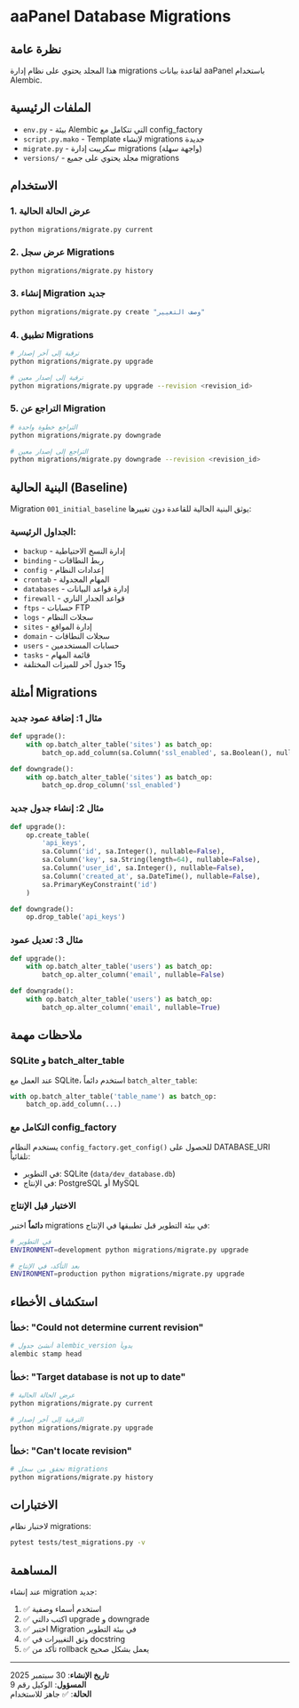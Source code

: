 # aaPanel Database Migrations

## نظرة عامة

هذا المجلد يحتوي على نظام إدارة migrations لقاعدة بيانات aaPanel باستخدام Alembic.

## الملفات الرئيسية

- `env.py` - بيئة Alembic التي تتكامل مع config_factory
- `script.py.mako` - Template لإنشاء migrations جديدة
- `migrate.py` - سكريبت إدارة migrations (واجهة سهلة)
- `versions/` - مجلد يحتوي على جميع migrations

## الاستخدام

### 1. عرض الحالة الحالية
```bash
python migrations/migrate.py current
```

### 2. عرض سجل Migrations
```bash
python migrations/migrate.py history
```

### 3. إنشاء Migration جديد
```bash
python migrations/migrate.py create "وصف التغيير"
```

### 4. تطبيق Migrations
```bash
# ترقية إلى آخر إصدار
python migrations/migrate.py upgrade

# ترقية إلى إصدار معين
python migrations/migrate.py upgrade --revision <revision_id>
```

### 5. التراجع عن Migration
```bash
# التراجع خطوة واحدة
python migrations/migrate.py downgrade

# التراجع إلى إصدار معين
python migrations/migrate.py downgrade --revision <revision_id>
```

## البنية الحالية (Baseline)

Migration `001_initial_baseline` يوثق البنية الحالية للقاعدة دون تغييرها:

### الجداول الرئيسية:
- `backup` - إدارة النسخ الاحتياطية
- `binding` - ربط النطاقات
- `config` - إعدادات النظام
- `crontab` - المهام المجدولة
- `databases` - إدارة قواعد البيانات
- `firewall` - قواعد الجدار الناري
- `ftps` - حسابات FTP
- `logs` - سجلات النظام
- `sites` - إدارة المواقع
- `domain` - سجلات النطاقات
- `users` - حسابات المستخدمين
- `tasks` - قائمة المهام
- و15 جدول آخر للميزات المختلفة

## أمثلة Migrations

### مثال 1: إضافة عمود جديد
```python
def upgrade():
    with op.batch_alter_table('sites') as batch_op:
        batch_op.add_column(sa.Column('ssl_enabled', sa.Boolean(), nullable=True))

def downgrade():
    with op.batch_alter_table('sites') as batch_op:
        batch_op.drop_column('ssl_enabled')
```

### مثال 2: إنشاء جدول جديد
```python
def upgrade():
    op.create_table(
        'api_keys',
        sa.Column('id', sa.Integer(), nullable=False),
        sa.Column('key', sa.String(length=64), nullable=False),
        sa.Column('user_id', sa.Integer(), nullable=False),
        sa.Column('created_at', sa.DateTime(), nullable=False),
        sa.PrimaryKeyConstraint('id')
    )

def downgrade():
    op.drop_table('api_keys')
```

### مثال 3: تعديل عمود
```python
def upgrade():
    with op.batch_alter_table('users') as batch_op:
        batch_op.alter_column('email', nullable=False)

def downgrade():
    with op.batch_alter_table('users') as batch_op:
        batch_op.alter_column('email', nullable=True)
```

## ملاحظات مهمة

### SQLite و batch_alter_table
عند العمل مع SQLite، استخدم دائماً `batch_alter_table`:
```python
with op.batch_alter_table('table_name') as batch_op:
    batch_op.add_column(...)
```

### التكامل مع config_factory
يستخدم النظام `config_factory.get_config()` للحصول على DATABASE_URI تلقائياً:
- في التطوير: SQLite (`data/dev_database.db`)
- في الإنتاج: PostgreSQL أو MySQL

### الاختبار قبل الإنتاج
**دائماً** اختبر migrations في بيئة التطوير قبل تطبيقها في الإنتاج:
```bash
# في التطوير
ENVIRONMENT=development python migrations/migrate.py upgrade

# بعد التأكد، في الإنتاج
ENVIRONMENT=production python migrations/migrate.py upgrade
```

## استكشاف الأخطاء

### خطأ: "Could not determine current revision"
```bash
# أنشئ جدول alembic_version يدوياً
alembic stamp head
```

### خطأ: "Target database is not up to date"
```bash
# عرض الحالة الحالية
python migrations/migrate.py current

# الترقية إلى آخر إصدار
python migrations/migrate.py upgrade
```

### خطأ: "Can't locate revision"
```bash
# تحقق من سجل migrations
python migrations/migrate.py history
```

## الاختبارات

لاختبار نظام migrations:
```bash
pytest tests/test_migrations.py -v
```

## المساهمة

عند إنشاء migration جديد:
1. ✅ استخدم أسماء وصفية
2. ✅ اكتب دالتي upgrade و downgrade
3. ✅ اختبر Migration في بيئة التطوير
4. ✅ وثق التغييرات في docstring
5. ✅ تأكد من rollback يعمل بشكل صحيح

---

**تاريخ الإنشاء**: 30 سبتمبر 2025  
**المسؤول**: الوكيل رقم 9  
**الحالة**: ✅ جاهز للاستخدام
